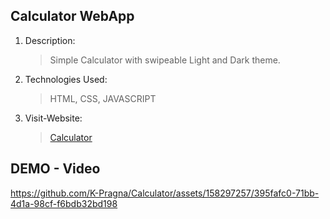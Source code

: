 ## Calculator WebApp

1. Description:
   > Simple Calculator with swipeable Light and Dark theme.
2. Technologies Used:
   > HTML, CSS, JAVASCRIPT
3. Visit-Website:
   > [Calculator](https://k-pragna.github.io/Calculator/Calculator/index.html)

## DEMO - Video



https://github.com/K-Pragna/Calculator/assets/158297257/395fafc0-71bb-4d1a-98cf-f6bdb32bd198




